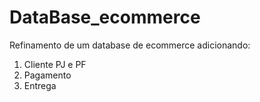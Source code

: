 # DataBase_ecommerce

Refinamento de um database de ecommerce adicionando:
1. Cliente PJ e PF
2. Pagamento
3. Entrega

